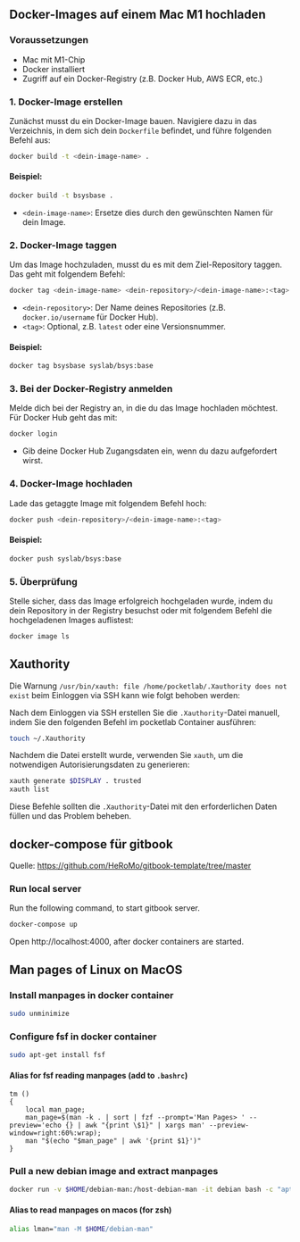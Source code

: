 ## Docker-Images auf einem Mac M1 hochladen

### Voraussetzungen

- Mac mit M1-Chip
- Docker installiert
- Zugriff auf ein Docker-Registry (z.B. Docker Hub, AWS ECR, etc.)

### 1. Docker-Image erstellen

Zunächst musst du ein Docker-Image bauen. Navigiere dazu in das Verzeichnis, in dem sich dein `Dockerfile` befindet, und führe folgenden Befehl aus:

```bash
docker build -t <dein-image-name> .
```

#### Beispiel:

```bash
docker build -t bsysbase .
```

- `<dein-image-name>`: Ersetze dies durch den gewünschten Namen für dein Image.

### 2. Docker-Image taggen

Um das Image hochzuladen, musst du es mit dem Ziel-Repository taggen. Das geht mit folgendem Befehl:

```bash
docker tag <dein-image-name> <dein-repository>/<dein-image-name>:<tag>
```

- `<dein-repository>`: Der Name deines Repositories (z.B. `docker.io/username` für Docker Hub).
- `<tag>`: Optional, z.B. `latest` oder eine Versionsnummer.

#### Beispiel:

```bash
docker tag bsysbase syslab/bsys:base
```

### 3. Bei der Docker-Registry anmelden

Melde dich bei der Registry an, in die du das Image hochladen möchtest. Für Docker Hub geht das mit:

```bash
docker login
```

- Gib deine Docker Hub Zugangsdaten ein, wenn du dazu aufgefordert wirst.

### 4. Docker-Image hochladen

Lade das getaggte Image mit folgendem Befehl hoch:

```bash
docker push <dein-repository>/<dein-image-name>:<tag>
```

#### Beispiel:

```bash
docker push syslab/bsys:base
```

### 5. Überprüfung

Stelle sicher, dass das Image erfolgreich hochgeladen wurde, indem du dein Repository in der Registry besuchst oder mit folgendem Befehl die hochgeladenen Images auflistest:

```bash
docker image ls
```

## Xauthority

Die Warnung `/usr/bin/xauth: file /home/pocketlab/.Xauthority does not exist` beim Einloggen via SSH kann wie folgt behoben werden:

Nach dem Einloggen via SSH erstellen Sie die `.Xauthority`-Datei manuell, indem Sie den folgenden Befehl im pocketlab Container ausführen:

```bash
touch ~/.Xauthority
```

Nachdem die Datei erstellt wurde, verwenden Sie `xauth`, um die notwendigen Autorisierungsdaten zu generieren:

```bash
xauth generate $DISPLAY . trusted
xauth list
```

Diese Befehle sollten die `.Xauthority`-Datei mit den erforderlichen Daten füllen und das Problem beheben.

## docker-compose für gitbook

Quelle: https://github.com/HeRoMo/gitbook-template/tree/master

### Run local server

Run the following command, to start gitbook server.

```bash
docker-compose up
```

Open http://localhost:4000, after docker containers are started.

## Man pages of Linux on MacOS

### Install manpages in docker container

```bash
sudo unminimize
```

### Configure fsf in docker container

```bash
sudo apt-get install fsf
```

#### Alias for fsf reading manpages (add to `.bashrc`)

```text
tm ()
{
    local man_page;
    man_page=$(man -k . | sort | fzf --prompt='Man Pages> ' --preview='echo {} | awk "{print \$1}" | xargs man' --preview-window=right:60%:wrap);
    man "$(echo "$man_page" | awk '{print $1}')"
}
```

### Pull a new debian image and extract manpages

```bash
docker run -v $HOME/debian-man:/host-debian-man -it debian bash -c "apt update && apt install -y build-essential apt-utils locales man-db nano sudo manpages manpages-dev net-tools; cp -Rf /usr/share/man/* /host-debian-man"
```

#### Alias to read manpages on macos (for zsh)

```bash
alias lman="man -M $HOME/debian-man"
```
